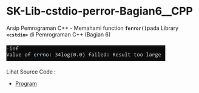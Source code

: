 # SK-Lib-cstdio-perror-Bagian6__CPP
Arsip Pemrograman C++ - Memahami function <code><b>ferror()</b></code>pada Library <code><b>&lt;cstdio></b></code> di Pemrograman C++ (Bagian 6)<br><br>
<img src="https://github.com/RizkyKhapidsyah/SK-Lib-cstdio-perror-Bagian6__CPP/blob/master/SK-Lib-cstdio-perror-Bagian6__CPP/x64/result/001.PNG"><br><br>
Lihat Source Code : <br>
- <a href="https://github.com/RizkyKhapidsyah/SK-Lib-cstdio-perror-Bagian6__CPP/blob/master/SK-Lib-cstdio-perror-Bagian6__CPP/Source.cpp">Program</a>

